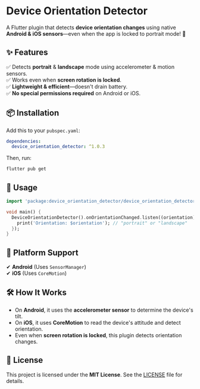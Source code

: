 # Device Orientation Detector

A Flutter plugin that detects **device orientation changes** using native **Android & iOS sensors**—even when the app is locked to portrait mode! 🚀

## ✨ Features
✅ Detects **portrait** & **landscape** mode using accelerometer & motion sensors.  
✅ Works even when **screen rotation is locked**.  
✅ **Lightweight & efficient**—doesn't drain battery.  
✅ **No special permissions required** on Android or iOS.  

## 📦 Installation

Add this to your `pubspec.yaml`:

```yaml
dependencies:
  device_orientation_detector: ^1.0.3
```

Then, run:
```sh
flutter pub get
```

## 🚀 Usage

```dart
import 'package:device_orientation_detector/device_orientation_detector.dart';

void main() {
  DeviceOrientationDetector().onOrientationChanged.listen((orientation) {
    print('Orientation: $orientation'); // "portrait" or "landscape"
  });
}
```

## 📱 Platform Support
✔ **Android** (Uses `SensorManager`)  
✔ **iOS** (Uses `CoreMotion`)  

## 🛠️ How It Works
- On **Android**, it uses the **accelerometer sensor** to determine the device's tilt.
- On **iOS**, it uses **CoreMotion** to read the device's attitude and detect orientation.
- Even when **screen rotation is locked**, this plugin detects orientation changes.

## 📝 License
This project is licensed under the **MIT License**. See the [LICENSE](LICENSE) file for details.

